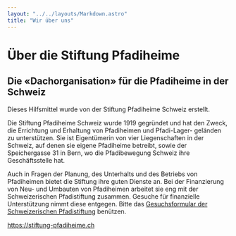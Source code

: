 ```yaml
---
layout: "../../layouts/Markdown.astro"
title: "Wir über uns"
---
```


# Über die Stiftung Pfadiheime
## Die «Dachorganisation» für die Pfadiheime in der Schweiz

Dieses Hilfsmittel wurde von der Stiftung Pfadiheime Schweiz erstellt.

Die Stiftung Pfadiheime Schweiz wurde 1919 gegründet und hat den Zweck, die Errichtung und Erhaltung von Pfadiheimen und Pfadi-Lager- geländen zu unterstützen. Sie ist Eigentümerin von vier Liegenschaften in der Schweiz, auf denen sie eigene Pfadiheime betreibt, sowie der Speichergasse 31 in Bern, wo die Pfadibewegung Schweiz ihre Geschäftsstelle hat.

Auch in Fragen der Planung, des Unterhalts und des Betriebs von Pfadiheimen bietet die Stiftung ihre guten Dienste an. Bei der Finanzierung von Neu- und Umbauten von Pfadiheimen arbeitet sie eng mit der Schweizerischen Pfadistiftung zusammen. Gesuche für finanzielle Unterstützung nimmt diese entgegen. Bitte das [Gesuchsformular der Schweizerischen Pfadistiftung](https://pfadistiftung.ch/home/gesuche/) benützen.

https://stiftung-pfadiheime.ch
